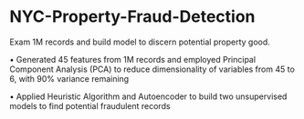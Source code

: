 # NYC-Property-Fraud-Detection
Exam 1M records and build model to discern potential property good.

• Generated 45 features from 1M records and employed Principal Component Analysis (PCA) to reduce dimensionality of
variables from 45 to 6, with 90% variance remaining

• Applied Heuristic Algorithm and Autoencoder to build two unsupervised models to find potential fraudulent records

